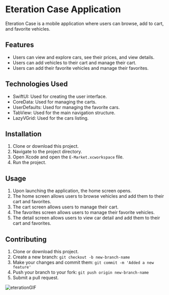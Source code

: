 # Eteration Case Application

Eteration Case is a mobile application where users can browse, add to cart, and favorite vehicles.

## Features

- Users can view and explore cars, see their prices, and view details.
- Users can add vehicles to their cart and manage their cart.
- Users can add their favorite vehicles and manage their favorites.

## Technologies Used

- SwiftUI: Used for creating the user interface.
- CoreData: Used for managing the carts.
- UserDefaults: Used for managing the favorite cars.
- TabView: Used for the main navigation structure.
- LazyVGrid: Used for the cars listing.

## Installation

1. Clone or download this project.
2. Navigate to the project directory.
3. Open Xcode and open the `E-Market.xcworkspace` file.
5. Run the project.

## Usage

1. Upon launching the application, the home screen opens.
2. The home screen allows users to browse vehicles and add them to their cart and favorites.
3. The cart screen allows users to manage their cart.
4. The favorites screen allows users to manage their favorite vehicles.
5. The detail screen allows users to view car detail and add them to their cart and favorites.

## Contributing

1. Clone or download this project.
2. Create a new branch: `git checkout -b new-branch-name`
3. Make your changes and commit them: `git commit -m 'Added a new feature'`
4. Push your branch to your fork: `git push origin new-branch-name`
5. Submit a pull request.

![eterationGIF](https://github.com/sagdic/eterationcase/assets/30289904/fbba59be-9ec3-4cc8-a667-3acd16030e5f)

